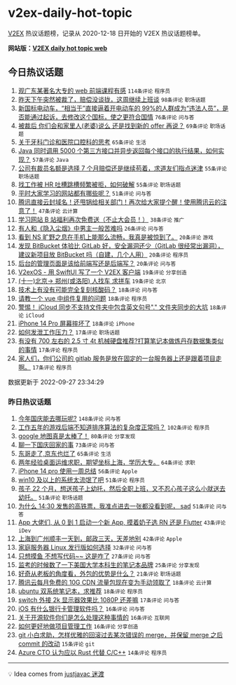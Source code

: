 # v2ex-daily-hot-topic

[V2EX](https://www.v2ex.com/) 热议话题榜，记录从 2020-12-18 日开始的 V2EX 热议话题榜单。

**网站版：[V2EX daily hot topic web](https://boojack.github.io/v2ex-daily-hot-topic-web/)**

## 今日热议话题

<!-- TODAY BEGIN -->

1. [观广东某著名大专的 web 前端课程有感](https://www.v2ex.com/t/883258) `114条评论` `程序员`
1. [昨天下午突然被裁了，赔偿没谈拢，这周继续上班谈](https://www.v2ex.com/t/883173) `98条评论` `职场话题`
1. [新国标电动车，“相当于”直接逼着开电动车的 99%的人群成为“违法人员”，是否能通过起诉，去修改这个国标，使之更符合国情](https://www.v2ex.com/t/883278) `76条评论` `问与答`
1. [被裁后 你们会和家里人(老婆)说么 还是找到新的 offer 再说？](https://www.v2ex.com/t/883220) `69条评论` `职场话题`
1. [关于牙科门诊和医院口腔科的思考](https://www.v2ex.com/t/883241) `65条评论` `生活`
1. [Java 同时调用 5000 个第三方接口并异步返回每个接口的执行结果，如何实现？](https://www.v2ex.com/t/883302) `57条评论` `Java`
1. [公司有裁员名额是选择 7 个月赔偿还是继续苟着，求道友们指点迷津](https://www.v2ex.com/t/883176) `55条评论` `职场话题`
1. [找工作被 HR 吐槽跳槽频繁被拒，如何破解](https://www.v2ex.com/t/883180) `55条评论` `职场话题`
1. [平时大家学习的网站都有哪些呢？](https://www.v2ex.com/t/883213) `51条评论` `问与答`
1. [腾讯直接云封域名！还甩锅给相关部门！再次给大家提个醒！使用腾讯云的注意了！](https://www.v2ex.com/t/883369) `47条评论` `云计算`
1. [学习网站 B 站福利再次免费送（不止大会员！）](https://www.v2ex.com/t/883191) `38条评论` `推广`
1. [有人和《隐入尘烟》中男主一般苦难吗](https://www.v2ex.com/t/883380) `26条评论` `问与答`
1. [看到 NS 旷野之息在手机上能那么流畅，我真是被惊到了。](https://www.v2ex.com/t/883339) `20条评论` `游戏`
1. [发现 BitBucket 体验比 GitLab 好，安全漏洞还少（GitLab 很经常出漏洞），建议新项目放 BitBucket 吗（自建，几个人用）](https://www.v2ex.com/t/883322) `20条评论` `程序员`
1. [后台的管理页面是该给前端写还是后端写？](https://www.v2ex.com/t/883311) `20条评论` `问与答`
1. [V2exOS - 用 SwiftUI 写了一个 V2EX 客户端](https://www.v2ex.com/t/883252) `19条评论` `分享创造`
1. [(十一)北京→ 郑州(或洛阳) 人找车 求拼车](https://www.v2ex.com/t/883204) `19条评论` `北京`
1. [技术上有没有可能完全复刻核酸码？](https://www.v2ex.com/t/883393) `18条评论` `问与答`
1. [请教一个 vue 中组件复用的问题](https://www.v2ex.com/t/883320) `18条评论` `程序员`
1. [警惕！ iCloud 同步不支持文件夹中包含英文句号"." 文件夹同步的大坑](https://www.v2ex.com/t/883303) `18条评论` `iCloud`
1. [iPhone 14 Pro 屏幕摔坏了](https://www.v2ex.com/t/883186) `18条评论` `iPhone`
1. [如何发泄工作压力？](https://www.v2ex.com/t/883361) `17条评论` `职场话题`
1. [有没有 700 左右的 2.5 寸 4t 机械硬盘推荐?打算笔记本做炼丹存数据集类似的事情](https://www.v2ex.com/t/883280) `17条评论` `程序员`
1. [家人们，你们公司的 gitlab 服务是放在固定的一台服务器上还是跟着项目走啊。](https://www.v2ex.com/t/883222) `17条评论` `程序员`

数据更新于 2022-09-27 23:34:29

<!-- TODAY END -->

### 昨日热议话题

<!-- YESTERDAY BEGIN -->

1. [今年国庆能去哪玩呢?](https://www.v2ex.com/t/882929) `148条评论` `问与答`
1. [工作五年的游戏后端不知道排序算法的复杂度正常吗？](https://www.v2ex.com/t/882982) `102条评论` `程序员`
1. [google 地图真是太棒了！](https://www.v2ex.com/t/882903) `80条评论` `分享发现`
1. [聊一下国庆回家的事](https://www.v2ex.com/t/882952) `73条评论` `问与答`
1. [东哥走了,京东也烂了](https://www.v2ex.com/t/883021) `65条评论` `生活`
1. [两年经验桌面运维求职，期望坐标上海，学历大专。](https://www.v2ex.com/t/882910) `64条评论` `求职`
1. [iPhone 14 pro 使用一周总结](https://www.v2ex.com/t/882991) `56条评论` `Apple`
1. [win10 及以上的系统太流氓了吧](https://www.v2ex.com/t/882989) `51条评论` `程序员`
1. [孩子 22 个月，想送孩子上幼托，然后全职上班，又不忍心孩子这么小就送去幼托。](https://www.v2ex.com/t/883017) `51条评论` `职场话题`
1. [为什么 14:30 发售的高铁票，我准点进去一张都没看到呢， sad](https://www.v2ex.com/t/883026) `51条评论` `问与答`
1. [App 大佬们, 从 0 到 1 启动一个新 App, 摸着奶子选 RN 还是 Flutter](https://www.v2ex.com/t/882911) `43条评论` `iDev`
1. [上海到广州顺丰一天到，邮政三天，天差地别](https://www.v2ex.com/t/882905) `42条评论` `Apple`
1. [家庭服务器 Linux 发行版如何选择](https://www.v2ex.com/t/883107) `32条评论` `问与答`
1. [只想摸鱼 不想写代码~~ 这是咋了](https://www.v2ex.com/t/883037) `27条评论` `问与答`
1. [监考的时候数了一下美国大学本科生的笔记本品牌](https://www.v2ex.com/t/883144) `25条评论` `分享发现`
1. [好奇从老板的角度看，外包的优势是什么？](https://www.v2ex.com/t/882995) `21条评论` `职场话题`
1. [腾讯云每月免费的 10G CDN 流量包现在变为手动领取了](https://www.v2ex.com/t/883054) `18条评论` `云计算`
1. [ubuntu 双系统笔记本，求推荐](https://www.v2ex.com/t/882960) `18条评论` `程序员`
1. [switch 外接 2k 显示器效果比 1080P 还差嘛](https://www.v2ex.com/t/882926) `17条评论` `问与答`
1. [iOS 有什么银行卡管理软件吗？](https://www.v2ex.com/t/883005) `16条评论` `问与答`
1. [关于开源软件你们是怎么处理这种事情的](https://www.v2ex.com/t/882974) `16条评论` `互联网`
1. [如何更好地做项目管理工作](https://www.v2ex.com/t/882946) `16条评论` `分享创造`
1. [git 小白求助，怎样优雅的回滚过去某次错误的 merge，并保留 merge 之后 commit 的改动](https://www.v2ex.com/t/883095) `15条评论` `git`
1. [Azure CTO 认为应以 Rust 代替 C/C++](https://www.v2ex.com/t/883109) `14条评论` `程序员`

<!-- YESTERDAY END -->

---

💡 Idea comes from [justjavac 迷渡](https://github.com/justjavac/)
